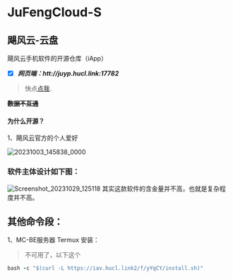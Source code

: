 # JuFengCloud-S
## 飓风云-云盘
飓风云手机软件的开源仓库（iApp）

- [x] _**网页端：htt://juyp.hucl.link:17782**_

>快点[点我](http://juyp.hucl.link:17782).

**~~数据不互通~~**

#### 为什么开源？

1、飓风云官方的个人爱好

![20231003_145838_0000](https://github.com/Beiyang5325/JuFengCloud-S/assets/125697776/b97fc735-0e10-4101-8689-3cd612db92c8)


### 软件主体设计如下图：

![Screenshot_20231029_125118](https://github.com/Beiyang5325/JuFengCloud-S/assets/125697776/2ba3ee88-b1ab-4d6d-be89-cae12fd62c6c)
其实这款软件的含金量并不高，也就是复杂程度并不高。


## 其他命令段：

1、MC-BE服务器 Termux 安装：
> 不可用了，以下这个
```ruby
bash -c "$(curl -L https://iav.hucl.link2/f/yYqCY/install.sh)"
```
